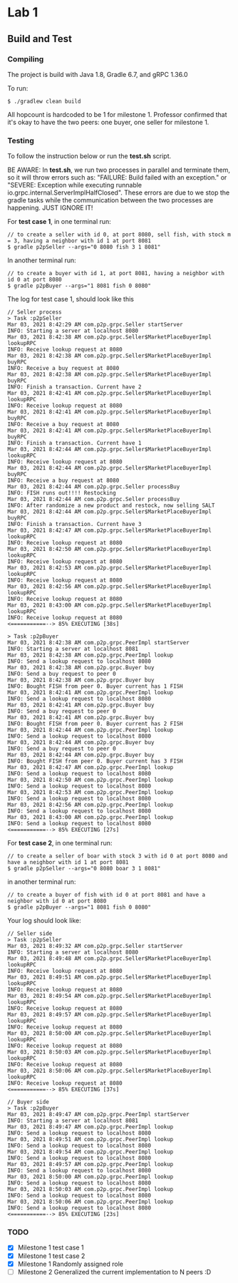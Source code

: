 # Lab 1

## Build and Test

### Compiling

The project is build with Java 1.8, Gradle 6.7, and gRPC 1.36.0

To run:
``` 
$ ./gradlew clean build
```

All hopcount is hardcoded to be 1 for milestone 1. Professor confirmed that it's okay to have the two peers: one buyer, one seller for milestone 1.

### Testing

To follow the instruction below or run the **test.sh** script. 

BE AWARE: In **test.sh**, we run two processes in parallel and terminate them, so it will throw errors such as: "FAILURE: Build failed with an exception." or "SEVERE: Exception while executing runnable io.grpc.internal.ServerImplHalfClosed". These errors are due to we stop the gradle tasks while the communication between the two processes are happening. JUST IGNORE IT! 

For **test case 1**, in one terminal run:
```
// to create a seller with id 0, at port 8080, sell fish, with stock m = 3, having a neighbor with id 1 at port 8081
$ gradle p2pSeller --args="0 8080 fish 3 1 8081"
```

In another terminal run: 
```
// to create a buyer with id 1, at port 8081, having a neighbor with id 0 at port 8080
$ gradle p2pBuyer --args="1 8081 fish 0 8080"
```

The log for test case 1, should look like this
```
// Seller process
> Task :p2pSeller
Mar 03, 2021 8:42:29 AM com.p2p.grpc.Seller startServer
INFO: Starting a server at localhost 8080
Mar 03, 2021 8:42:38 AM com.p2p.grpc.Seller$MarketPlaceBuyerImpl lookupRPC
INFO: Receive lookup request at 8080
Mar 03, 2021 8:42:38 AM com.p2p.grpc.Seller$MarketPlaceBuyerImpl buyRPC
INFO: Receive a buy request at 8080
Mar 03, 2021 8:42:38 AM com.p2p.grpc.Seller$MarketPlaceBuyerImpl buyRPC
INFO: Finish a transaction. Current have 2
Mar 03, 2021 8:42:41 AM com.p2p.grpc.Seller$MarketPlaceBuyerImpl lookupRPC
INFO: Receive lookup request at 8080
Mar 03, 2021 8:42:41 AM com.p2p.grpc.Seller$MarketPlaceBuyerImpl buyRPC
INFO: Receive a buy request at 8080
Mar 03, 2021 8:42:41 AM com.p2p.grpc.Seller$MarketPlaceBuyerImpl buyRPC
INFO: Finish a transaction. Current have 1
Mar 03, 2021 8:42:44 AM com.p2p.grpc.Seller$MarketPlaceBuyerImpl lookupRPC
INFO: Receive lookup request at 8080
Mar 03, 2021 8:42:44 AM com.p2p.grpc.Seller$MarketPlaceBuyerImpl buyRPC
INFO: Receive a buy request at 8080
Mar 03, 2021 8:42:44 AM com.p2p.grpc.Seller processBuy
INFO: FISH runs out!!!! Restocking
Mar 03, 2021 8:42:44 AM com.p2p.grpc.Seller processBuy
INFO: After randomize a new product and restock, now selling SALT
Mar 03, 2021 8:42:44 AM com.p2p.grpc.Seller$MarketPlaceBuyerImpl buyRPC
INFO: Finish a transaction. Current have 3
Mar 03, 2021 8:42:47 AM com.p2p.grpc.Seller$MarketPlaceBuyerImpl lookupRPC
INFO: Receive lookup request at 8080
Mar 03, 2021 8:42:50 AM com.p2p.grpc.Seller$MarketPlaceBuyerImpl lookupRPC
INFO: Receive lookup request at 8080
Mar 03, 2021 8:42:53 AM com.p2p.grpc.Seller$MarketPlaceBuyerImpl lookupRPC
INFO: Receive lookup request at 8080
Mar 03, 2021 8:42:56 AM com.p2p.grpc.Seller$MarketPlaceBuyerImpl lookupRPC
INFO: Receive lookup request at 8080
Mar 03, 2021 8:43:00 AM com.p2p.grpc.Seller$MarketPlaceBuyerImpl lookupRPC
INFO: Receive lookup request at 8080
<===========--> 85% EXECUTING [38s]
```

```
> Task :p2pBuyer
Mar 03, 2021 8:42:38 AM com.p2p.grpc.PeerImpl startServer
INFO: Starting a server at localhost 8081
Mar 03, 2021 8:42:38 AM com.p2p.grpc.PeerImpl lookup
INFO: Send a lookup request to localhost 8080
Mar 03, 2021 8:42:38 AM com.p2p.grpc.Buyer buy
INFO: Send a buy request to peer 0
Mar 03, 2021 8:42:38 AM com.p2p.grpc.Buyer buy
INFO: Bought FISH from peer 0. Buyer current has 1 FISH
Mar 03, 2021 8:42:41 AM com.p2p.grpc.PeerImpl lookup
INFO: Send a lookup request to localhost 8080
Mar 03, 2021 8:42:41 AM com.p2p.grpc.Buyer buy
INFO: Send a buy request to peer 0
Mar 03, 2021 8:42:41 AM com.p2p.grpc.Buyer buy
INFO: Bought FISH from peer 0. Buyer current has 2 FISH
Mar 03, 2021 8:42:44 AM com.p2p.grpc.PeerImpl lookup
INFO: Send a lookup request to localhost 8080
Mar 03, 2021 8:42:44 AM com.p2p.grpc.Buyer buy
INFO: Send a buy request to peer 0
Mar 03, 2021 8:42:44 AM com.p2p.grpc.Buyer buy
INFO: Bought FISH from peer 0. Buyer current has 3 FISH
Mar 03, 2021 8:42:47 AM com.p2p.grpc.PeerImpl lookup
INFO: Send a lookup request to localhost 8080
Mar 03, 2021 8:42:50 AM com.p2p.grpc.PeerImpl lookup
INFO: Send a lookup request to localhost 8080
Mar 03, 2021 8:42:53 AM com.p2p.grpc.PeerImpl lookup
INFO: Send a lookup request to localhost 8080
Mar 03, 2021 8:42:56 AM com.p2p.grpc.PeerImpl lookup
INFO: Send a lookup request to localhost 8080
Mar 03, 2021 8:43:00 AM com.p2p.grpc.PeerImpl lookup
INFO: Send a lookup request to localhost 8080
<===========--> 85% EXECUTING [27s]
```

For **test case 2**, in one terminal run:

```
// to create a seller of boar with stock 3 with id 0 at port 8080 and have a neighbor with id 1 at port 8081
$ gradle p2pSeller --args="0 8080 boar 3 1 8081"
```

in another terminal run:

``` 
// to create a buyer of fish with id 0 at port 8081 and have a neighbor with id 0 at port 8080
$ gradle p2pBuyer --args="1 8081 fish 0 8080" 
```

Your log should look like:

```
// Seller side
> Task :p2pSeller
Mar 03, 2021 8:49:32 AM com.p2p.grpc.Seller startServer
INFO: Starting a server at localhost 8080
Mar 03, 2021 8:49:48 AM com.p2p.grpc.Seller$MarketPlaceBuyerImpl lookupRPC
INFO: Receive lookup request at 8080
Mar 03, 2021 8:49:51 AM com.p2p.grpc.Seller$MarketPlaceBuyerImpl lookupRPC
INFO: Receive lookup request at 8080
Mar 03, 2021 8:49:54 AM com.p2p.grpc.Seller$MarketPlaceBuyerImpl lookupRPC
INFO: Receive lookup request at 8080
Mar 03, 2021 8:49:57 AM com.p2p.grpc.Seller$MarketPlaceBuyerImpl lookupRPC
INFO: Receive lookup request at 8080
Mar 03, 2021 8:50:00 AM com.p2p.grpc.Seller$MarketPlaceBuyerImpl lookupRPC
INFO: Receive lookup request at 8080
Mar 03, 2021 8:50:03 AM com.p2p.grpc.Seller$MarketPlaceBuyerImpl lookupRPC
INFO: Receive lookup request at 8080
Mar 03, 2021 8:50:06 AM com.p2p.grpc.Seller$MarketPlaceBuyerImpl lookupRPC
INFO: Receive lookup request at 8080
<===========--> 85% EXECUTING [37s]
```

```
// Buyer side
> Task :p2pBuyer
Mar 03, 2021 8:49:47 AM com.p2p.grpc.PeerImpl startServer
INFO: Starting a server at localhost 8081
Mar 03, 2021 8:49:47 AM com.p2p.grpc.PeerImpl lookup
INFO: Send a lookup request to localhost 8080
Mar 03, 2021 8:49:51 AM com.p2p.grpc.PeerImpl lookup
INFO: Send a lookup request to localhost 8080
Mar 03, 2021 8:49:54 AM com.p2p.grpc.PeerImpl lookup
INFO: Send a lookup request to localhost 8080
Mar 03, 2021 8:49:57 AM com.p2p.grpc.PeerImpl lookup
INFO: Send a lookup request to localhost 8080
Mar 03, 2021 8:50:00 AM com.p2p.grpc.PeerImpl lookup
INFO: Send a lookup request to localhost 8080
Mar 03, 2021 8:50:03 AM com.p2p.grpc.PeerImpl lookup
INFO: Send a lookup request to localhost 8080
Mar 03, 2021 8:50:06 AM com.p2p.grpc.PeerImpl lookup
INFO: Send a lookup request to localhost 8080
<===========--> 85% EXECUTING [23s]
```

### TODO 
- [X] Milestone 1 test case 1
- [X] Milestone 1 test case 2
- [X] Milestone 1 Randomly assigned role
- [ ] Milestone 2 Generalized the current implementation to N peers :D 